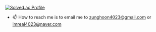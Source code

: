 [![Solved.ac Profile](http://mazassumnida.wtf/api/generate_badge?boj=imreal4023@naver.com)](https://solved.ac/imreal4023@naver.com)
- 📫 How to reach me is to email me to zunghoon4023@gmail.com or imreal4023@naver.com

<!---
ajdxjdrnfl/ajdxjdrnfl is a ✨ special ✨ repository because its `README.md` (this file) appears on your GitHub profile.
You can click the Preview link to take a look at your changes.
--->
